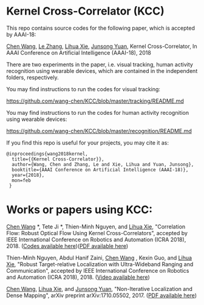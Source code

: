 # Kernel Cross-Correlator (KCC)

This repo contains source codes for the following paper, which is accepted by AAAI-18:

[Chen Wang](http://wangchen.online), [Le Zhang](https://sites.google.com/site/zhangleuestc/home), [Lihua Xie](http://www.ntu.edu.sg/home/elhxie/), [Junsong Yuan](http://www.ntu.edu.sg/home/jsyuan/), Kernel Cross-Correlator, In AAAI Conference on Artificial Intelligence (AAAI-18), 2018

There are two experiments in the paper, i.e. visual tracking, human activity recognition using wearable devices, which are contained in the independent folders, respectively.


You may find instructions to run the codes for visual tracking:
    
   https://github.com/wang-chen/KCC/blob/master/tracking/README.md


You may find instructions to run the codes for human activity recognition using wearable devices:
    
   https://github.com/wang-chen/KCC/blob/master/recognition/README.md


If you find this repo is useful for your projects, you may cite it as:
    
    @inproceedings{wang2018kernel,
      title={{Kernel Cross-Correlator}},
      author={Wang, Chen and Zhang, Le and Xie, Lihua and Yuan, Junsong},
      booktitle={AAAI Conference on Artificial Intelligence (AAAI-18)},
      year={2018},
      mon=feb
     }

# Works or papers using KCC:

[Chen Wang](https://wang-chen.github.io) *, Tete Ji *, Thien-Minh Nguyen, and [Lihua Xie](http://www.ntu.edu.sg/home/elhxie/), "Correlation Flow: Robust Optical Flow Using Kernel Cross-Correlators", accepted by IEEE International Conference on Robotics and Automation (ICRA 2018), 2018. ([Codes available here](https://github.com/wang-chen/correlation_flow))([PDF available here](https://arxiv.org/pdf/1802.07078.pdf))


Thien-Minh Nguyen, Abdul Hanif Zaini, [Chen Wang](https://wang-chen.github.io) , Kexin Guo, and [Lihua Xie](http://www.ntu.edu.sg/home/elhxie/), "Robust Target-relative Localization with Ultra-Wideband Ranging and Communication", accepted by IEEE International Conference on Robotics and Automation (ICRA 2018), 2018. ([Video available here](https://youtu.be/ZkxFDGdB0hQ))

[Chen Wang](https://wang-chen.github.io), [Lihua Xie](http://www.ntu.edu.sg/home/elhxie/), and [Junsong Yuan](http://www.ntu.edu.sg/home/jsyuan/), "Non-Iterative Localization and Dense Mapping", arXiv preprint arXiv:1710.05502, 2017. ([PDF available here](https://arxiv.org/pdf/1710.05502.pdf))
